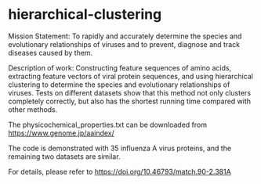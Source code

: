 # hierarchical-clustering

Mission Statement: To rapidly and accurately determine the species and evolutionary relationships of viruses and to prevent, diagnose and track diseases caused by them.

Description of work: Constructing feature sequences of amino acids, extracting feature vectors of viral protein sequences, and using hierarchical clustering to determine the species and evolutionary relationships of viruses. Tests on different datasets show that this method not only clusters completely correctly, but also has the shortest running time compared with other methods.

The physicochemical_properties.txt can be downloaded from https://www.genome.jp/aaindex/

The code is demonstrated with 35 influenza A virus proteins, and the remaining two datasets are similar.

For details, please refer to https://doi.org/10.46793/match.90-2.381A 